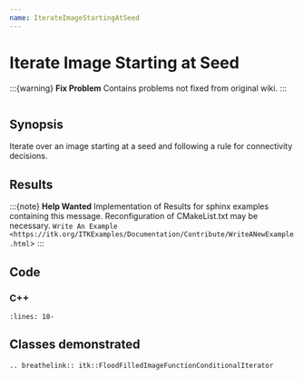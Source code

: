 ```yaml
---
name: IterateImageStartingAtSeed
---
```


# Iterate Image Starting at Seed

:::{warning}
**Fix Problem**
Contains problems not fixed from original wiki.
:::

```{index} single: FloodFilledImageFunctionConditionalIterator
```

## Synopsis

Iterate over an image starting at a seed and following a rule for connectivity decisions.

## Results

:::{note}
**Help Wanted**
Implementation of Results for sphinx examples containing this message.
Reconfiguration of CMakeList.txt may be necessary.
`Write An Example <https://itk.org/ITKExamples/Documentation/Contribute/WriteANewExample.html`>
:::

## Code

### C++

```{literalinclude} Code.cxx
:lines: 18-
```

## Classes demonstrated

```{eval-rst}
.. breathelink:: itk::FloodFilledImageFunctionConditionalIterator
```
